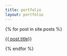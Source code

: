 ```yaml
---
title: portfolio
layout: portfolio
---
```


{% for post in site.posts %} 

<div class="portfolioTile">
     <a href="{{ post.url }}"><div class="tile"></div><div class="tileText">{{ post.title}}</div></a>
    
</div>

{% endfor %}